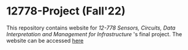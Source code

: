 # 12778-Project (Fall'22)

This repository contains website for *12-778* *Sensors, Circuits, Data Interpretation and Management for Infrastructure* 's final project. The website can be accessed [here](https://v-srirama.github.io/12778-Project/)


